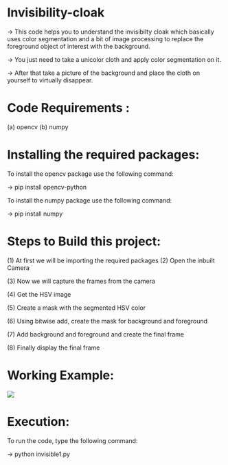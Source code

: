 # Invisibility-cloak
-> This code helps you to understand the invisibilty cloak which basically uses color segmentation 
   and a bit of image processing to replace the foreground object of interest with the background.
   
-> You just need to take a unicolor cloth and apply color segmentation on it. 

-> After that take a picture of the background and place the cloth on yourself to virtually disappear.

# Code Requirements :
(a) opencv
(b) numpy

# Installing the required packages:
To install the opencv package use the following command:

-> pip install opencv-python

To install the numpy package use the following command:

-> pip install numpy

# Steps to Build this project:
(1) At first we will be importing the required packages
(2) Open the inbuilt Camera

(3) Now we will capture the frames from the camera

(4) Get the HSV image

(5) Create a mask with the segmented HSV color

(6)  Using bitwise add, create the mask for background and foreground

(7) Add background and foreground and create the final frame 

(8) Finally display the final frame


# Working Example:
![](working_video.gif)


# Execution:
To run the code, type the following command:

-> python invisible1.py


